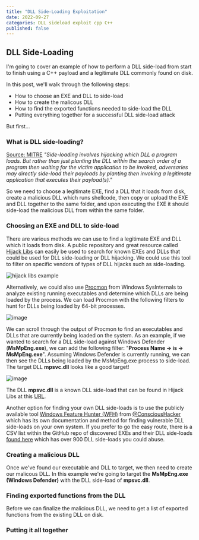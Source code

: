 ```yaml
---
title: "DLL Side-Loading Exploitation"
date: 2022-09-27
categories: DLL sideload exploit cpp C++
published: false
---
```


## DLL Side-Loading

I'm going to cover an example of how to perform a DLL side-load from start to finish using a C++ payload and a legitimate DLL commonly found on disk. 

In this post, we'll walk through the following steps:
- How to choose an EXE and DLL to side-load
- How to create the malicous DLL
- How to find the exported functions needed to side-load the DLL
- Putting everything together for a successful DLL side-load attack

But first...

### What is DLL side-loading?

[Source: MITRE](https://attack.mitre.org/techniques/T1574/002/)
_"Side-loading involves hijacking which DLL a program loads. 
But rather than just planting the DLL within the search order of a program then waiting for the victim application to be invoked, adversaries may 
directly side-load their payloads by planting then invoking a legitimate application that executes their payload(s)."_

So we need to choose a legitimate EXE, find a DLL that it loads from disk, create a malicious DLL which runs shellcode, then copy or upload the EXE and DLL together to the same folder, and upon executing the EXE it should side-load the malicious DLL from within the same folder.

### Choosing an EXE and DLL to side-load
There are various methods we can use to find a legitimate EXE and DLL which it loads from disk. A public repository and great resource called [Hijack Libs](https://hijacklibs.net/) can easily be used to search for known EXEs and DLLs that could be used for DLL side-loading or DLL hijacking. We could use this tool to filter on specific vendors of types of DLL hijacks such as side-loading.

![hijack libs example](https://user-images.githubusercontent.com/35749735/192627446-8402c80e-af7d-4433-97ef-40b4965e3eea.png)

Alternatively, we could also use [Procmon](https://learn.microsoft.com/en-us/sysinternals/downloads/procmon) from Windows SysInternals to analyze existing running executables and determine which DLLs are being loaded by the process. We can load Procmon with the following filters to hunt for DLLs being loaded by 64-bit processes.

![image](https://user-images.githubusercontent.com/35749735/192628830-12bbd8e2-3ddf-4b2a-9741-44634c1cfe0c.png)

We can scroll through the output of Procmon to find an executables and DLLs that are currently being loaded on the system. As an example, if we wanted to search for a DLL side-load against Windows Defender (**MsMpEng.exe**), we can add the following filter: "__Process Name -> is -> MsMpEng.exe__". Assuming Windows Defender is currently running, we can then see the DLLs being loaded by the MsMpEng.exe process to side-load. The target DLL **mpsvc.dll** looks like a good target!

![image](https://user-images.githubusercontent.com/35749735/192629760-4a3b9418-fb9a-454b-888d-e895bd894c60.png)

The DLL **mpsvc.dll** is a known DLL side-load that can be found in Hijack Libs at this [URL](https://hijacklibs.net/entries/microsoft/built-in/mpsvc.html).

Another option for finding your own DLL side-loads is to use the publicly available tool [Windows Feature Hunter (WFH)](https://github.com/ConsciousHacker/WFH) from [@ConsciousHacker](https://twitter.com/conscioushacker) which has its own documentation and method for finding vulnerable DLL side-loads on your own system. If you prefer to go the easy route, there is a CSV list within the GitHub repo of discovered EXEs and their DLL side-loads [found here](https://github.com/ConsciousHacker/WFH/blob/main/examples/) which has over 900 DLL side-loads you could abuse.

### Creating a malicious DLL

Once we've found our executable and DLL to target, we then need to create our malicous DLL. In this example we're going to target the **MsMpEng.exe (Windows Defender)** with the DLL side-load of **mpsvc.dll**.

### Finding exported functions from the DLL

Before we can finalize the malicious DLL, we need to get a list of exported functions from the existing DLL on disk. 

### Putting it all together

